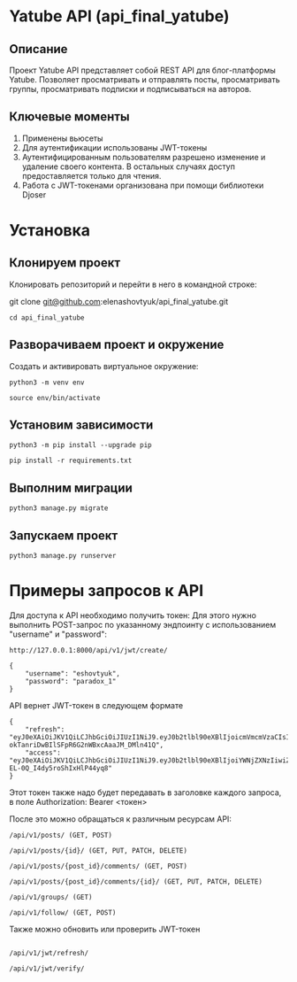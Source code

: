 # Yatube API (api_final_yatube)

## Описание

Проект Yatube API представляет собой REST API для блог-платформы Yatube.
Позволяет просматривать и отправлять посты, просматривать группы, просматривать подписки и подписываться на авторов.

## Ключевые моменты

1. Применены вьюсеты
2. Для аутентификации использованы JWT-токены
3. Аутентифицированным пользователям разрешено изменение и удаление своего контента. В остальных случаях доступ предоставляется только для чтения.
4. Работа с JWT-токенами организована при помощи библиотеки Djoser

# Установка

## Клонируем проект

Клонировать репозиторий и перейти в него в командной строке:

git clone git@github.com:elenashovtyuk/api_final_yatube.git

```
cd api_final_yatube
```

## Разворачиваем проект и окружение

Cоздать и активировать виртуальное окружение:

```
python3 -m venv env
```

```
source env/bin/activate
```

 ## Установим зависимости

```
python3 -m pip install --upgrade pip
```

```
pip install -r requirements.txt
```

 ## Выполним миграции

```
python3 manage.py migrate
```

 ## Запускаем проект

```
python3 manage.py runserver
```
# Примеры запросов к API

Для доступа к API необходимо получить токен:
Для этого нужно выполнить POST-запрос по указанному эндпоинту с использованием "username" и "password":
```
http://127.0.0.1:8000/api/v1/jwt/create/
```
```
{
    "username": "eshovtyuk",
    "password": "paradox_1"
}
```
API вернет JWT-токен в следующем формате
```
{
    "refresh": "eyJ0eXAiOiJKV1QiLCJhbGciOiJIUzI1NiJ9.eyJ0b2tlbl90eXBlIjoicmVmcmVzaCIsImV4cCI6MTY3MDMyNDk0MCwianRpIjoiNGE2OGFlZjFjNTU0NDY3YTg4MTljZmM1ZmQ2ZDkzZGEiLCJ1c2VyX2lkIjoxfQ.W_Hbq-okTanriDwBIlSFpR6G2nWBxcAaaJM_DMln41Q",
    "access": "eyJ0eXAiOiJKV1QiLCJhbGciOiJIUzI1NiJ9.eyJ0b2tlbl90eXBlIjoiYWNjZXNzIiwiZXhwIjoxNjcwMzI0OTQwLCJqdGkiOiI1NDQzMjUyNmUxZTI0MDQxOWQ3ODlhZThjYzM1Y2I2MyIsInVzZXJfaWQiOjF9.xDYiUYNfzJbKztMSn-EL-0Q_I4dy5roShIxHlP44yq8"
}
```

Этот токен также надо будет передавать в заголовке каждого запроса, в поле Authorization: Bearer <токен>

После это можно обращаться к различным ресурсам API:

```
/api/v1/posts/ (GET, POST)

/api/v1/posts/{id}/ (GET, PUT, PATCH, DELETE)

/api/v1/posts/{post_id}/comments/ (GET, POST)

/api/v1/posts/{post_id}/comments/{id}/ (GET, PUT, PATCH, DELETE)

/api/v1/groups/ (GET)

/api/v1/follow/ (GET, POST)
```

Также можно обновить или проверить JWT-токен

```

/api/v1/jwt/refresh/

/api/v1/jwt/verify/
```
